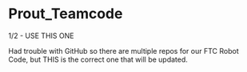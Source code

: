 # Prout_Teamcode
1/2 - USE THIS ONE

Had trouble with GitHub so there are multiple repos for our FTC Robot Code, but THIS is the correct one that will be updated.
